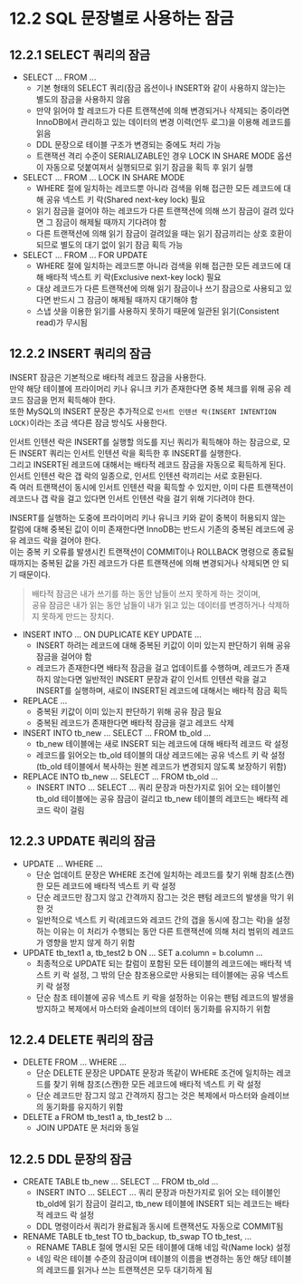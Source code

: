 # 12.2 SQL 문장별로 사용하는 잠금

## 12.2.1 SELECT 쿼리의 잠금

- SELECT ... FROM ...
  - 기본 형태의 SELECT 쿼리(잠금 옵션이나 INSERT와 같이 사용하지 않는)는 별도의 잠금을 사용하지 않음
  - 만약 읽어야 할 레코드가 다른 트랜잭션에 의해 변경되거나 삭제되는 중이라면 InnoDB에서 관리하고 있는 데이터의 변경 이력(언두 로그)을 이용해 레코드를 읽음
  - DDL 문장으로 테이블 구조가 변경되는 중에도 처리 가능
  - 트랜잭션 격리 수준이 SERIALIZABLE인 경우 LOCK IN SHARE MODE 옵션이 자동으로 덧붙여져서 실행되므로 읽기 잠금을 획득 후 읽기 실행
- SELECT ... FROM ... LOCK IN SHARE MODE
  - WHERE 절에 일치하는 레코드뿐 아니라 검색을 위해 접근한 모든 레코드에 대해 공유 넥스트 키 락(Shared next-key lock) 필요
  - 읽기 잠금을 걸어야 하는 레코드가 다른 트랜잭션에 의해 쓰기 잠금이 걸려 있다면 그 잠금이 해제될 때까지 기다려야 함
  - 다른 트랜잭션에 의해 읽기 잠금이 걸려있을 때는 읽기 잠금끼리는 상호 호환이 되므로 별도의 대기 없이 읽기 잠금 획득 가능
- SELECT ... FROM ... FOR UPDATE
  - WHERE 절에 일치하는 레코드뿐 아니라 검색을 위해 접근한 모든 레코드에 대해 배타적 넥스트 키 락(Exclusive next-key lock) 필요
  - 대상 레코드가 다른 트랜잭션에 의해 읽기 잠금이나 쓰기 잠금으로 사용되고 있다면 반드시 그 잠금이 해제될 때까지 대기해야 함
  - 스냅 샷을 이용한 읽기를 사용하지 못하기 때문에 일관된 읽기(Consistent read)가 무시됨

## 12.2.2 INSERT 쿼리의 잠금

INSERT 잠금은 기본적으로 배타적 레코드 잠금을 사용한다.  
만약 해당 테이블에 프라이머리 키나 유니크 키가 존재한다면 중복 체크를 위해 공유 레코드 잠금을 먼저 획득해야 한다.  
또한 MySQL의 INSERT 문장은 추가적으로 `인서트 인텐션 락(INSERT INTENTION LOCK)`이라는 조금 색다른 잠금 방식도 사용한다.

인서트 인텐션 락은 INSERT를 실행할 의도를 지닌 쿼리가 획득해야 하는 잠금으로, 모든 INSERT 쿼리는 인서트 인텐션 락을 획득한 후 INSERT를 실행한다.  
그리고 INSERT된 레코드에 대해서는 배타적 레코드 잠금을 자동으로 획득하게 된다.  
인서트 인텐션 락은 갭 락의 일종으로, 인서트 인텐션 락끼리는 서로 호환된다.  
즉 여러 트랜잭션이 동시에 인서트 인텐션 락을 획득할 수 있지만, 이미 다른 트랜잭션이 레코드나 갭 락을 걸고 있다면 인서트 인텐션 락을 걸기 위해 기다려야 한다.

INSERT를 실행하는 도중에 프라이머리 키나 유니크 키와 같이 중복이 허용되지 않는 칼럼에 대해 중복된 값이 이미 존재한다면 InnoDB는 반드시 기존의 중복된 레코드에 공유 레코드 락을 걸어야 한다.  
이는 중복 키 오류를 발생시킨 트랜잭션이 COMMIT이나 ROLLBACK 명령으로 종료될 때까지는 중복된 값을 가진 레코드가 다른 트랜잭션에 의해 변경되거나 삭제되면 안 되기 때문이다.

> 배타적 잠금은 내가 쓰기를 하는 동안 남들이 쓰지 못하게 하는 것이며,  
> 공유 잠금은 내가 읽는 동안 남들이 내가 읽고 있는 데이터를 변경하거나 삭제하지 못하게 만드는 장치다.

- INSERT INTO ... ON DUPLICATE KEY UPDATE ...
  - INSERT 하려는 레코드에 대해 중복된 키값이 이미 있는지 판단하기 위해 공유 잠금을 걸어야 함
  - 레코드가 존재한다면 배타적 잠금을 걸고 업데이트를 수행하며, 레코드가 존재하지 않는다면 일반적인 INSERT 문장과 같이 인서트 인텐션 락을 걸고 INSERT를 실행하며, 새로이 INSERT된 레코드에 대해서는 배타적 잠금 획득
- REPLACE ...
  - 중복된 키값이 이미 있는지 판단하기 위해 공유 잠금 필요
  - 중복된 레코드가 존재한다면 배타적 잠금을 걸고 레코드 삭제
- INSERT INTO tb_new ... SELECT ... FROM tb_old ...
  - tb_new 테이블에는 새로 INSERT 되는 레코드에 대해 배타적 레코드 락 설정
  - 레코드를 읽어오는 tb_old 테이블의 대상 레코드에는 공유 넥스트 키 락 설정 (tb_old 테이블에서 복사하는 원본 레코드가 변경되지 않도록 보장하기 위함)
- REPLACE INTO tb_new ... SELECT ... FROM tb_old ...
  - INSERT INTO ... SELECT ... 쿼리 문장과 마찬가지로 읽어 오는 테이블인 tb_old 테이블에는 공유 잠금이 걸리고 tb_new 테이블의 레코드는 배타적 레코드 락이 걸림

## 12.2.3 UPDATE 쿼리의 잠금

- UPDATE ... WHERE ...
  - 단순 업데이트 문장은 WHERE 조건에 일치하는 레코드를 찾기 위해 참조(스캔)한 모든 레코드에 배타적 넥스트 키 락 설정
  - 단순 레코드만 잠그지 않고 간격까지 잠그는 것은 팬텀 레코드의 발생을 막기 위한 것
  - 일반적으로 넥스트 키 락(레코드와 레코드 간의 갭을 동시에 잠그는 락)을 설정하는 이유는 이 처리가 수행되는 동안 다른 트랜잭션에 의해 처리 범위의 레코드가 영향을 받지 않게 하기 위함
- UPDATE tb_text1 a, tb_test2 b ON ... SET a.column = b.column ...
  - 최종적으로 UPDATE 되는 칼럼이 포함된 모든 테이블의 레코드에는 배타적 넥스트 키 락 설정, 그 밖의 단순 참조용으로만 사용되는 테이블에는 공유 넥스트 키 락 설정
  - 단순 참조 테이블에 공유 넥스트 키 락을 설정하는 이유는 팬텀 레코드의 발생을 방지하고 복제에서 마스터와 슬레이브의 데이터 동기화를 유지하기 위함

## 12.2.4 DELETE 쿼리의 잠금

- DELETE FROM ... WHERE ...
  - 단순 DELETE 문장은 UPDATE 문장과 똑같이 WHERE 조건에 일치하는 레코드를 찾기 위해 참조(스캔)한 모든 레코드에 배타적 넥스트 키 락 설정
  - 단순 레코드만 잠그지 않고 간격까지 잠그는 것은 복제에서 마스터와 슬레이브의 동기화를 유지하기 위함
- DELETE a FROM tb_test1 a, tb_test2 b ...
  - JOIN UPDATE 문 처리와 동일

## 12.2.5 DDL 문장의 잠금

- CREATE TABLE tb_new ... SELECT ... FROM tb_old ...
  - INSERT INTO ... SELECT ... 쿼리 문장과 마찬가지로 읽어 오는 테이블인 tb_old에 읽기 잠금이 걸리고, tb_new 테이블에 INSERT 되는 레코드는 배타적 레코드 락 설정
  - DDL 명령이라서 쿼리가 완료됨과 동시에 트랜잭션도 자동으로 COMMIT됨
- RENAME TABLE tb_test TO tb_backup, tb_swap TO tb_test, ...
  - RENAME TABLE 절에 명시된 모든 테이블에 대해 네임 락(Name lock) 설정
  - 네임 락은 테이블 수준의 잠금이며 테이블의 이름을 변경하는 동안 해당 테이블의 레코드를 읽거나 쓰는 트랜잭션은 모두 대기하게 됨
